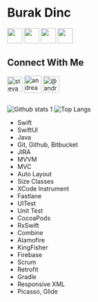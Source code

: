 
<p align="left"> 

<h1 align="left">
Burak Dinc
</h1>

<p align="left"> 
<img src="https://icons.iconarchive.com/icons/martz90/circle/512/apple-2-icon.png" width="35"> <img src="https://cdn-icons-png.flaticon.com/512/518/518705.png" width="35"> <img src="https://cdn-icons-png.flaticon.com/512/5968/5968371.png" width="35"> <img src="https://cdn-icons-png.flaticon.com/512/226/226777.png" width="35">
</p>


</p>


<p align="left">

<h2 align="left">
Connect With Me
</h2>

<p align="left"

<a href="https://www.linkedin.com/in/brkdnc" target="blank"><img align="center" src="https://www.martek.com.tr/images/icons/linkedin.png" alt="stevanato-andrea" height="35" width="35" /></a> <a href="https://twitter.com/brkdnc1" target="blank"><img align="center" src="https://pnggrid.com/wp-content/uploads/2021/07/Twitter-Logo-Square.png" alt="andrea_steva" height="40" width="40" /></a> <a href="https://www.instagram.com/brkdnc.1" target="blank"><img align="center" src="https://upload.wikimedia.org/wikipedia/commons/thumb/a/a5/Instagram_icon.png/2048px-Instagram_icon.png" alt="@andr3a88" height="38" width="38" /></a>

</p>

</p>

<h2 align="left">
 
</h2>

![Github stats 1](https://github-readme-stats.vercel.app/api?username=BurakDinc1&show_icons=true&theme=radical)
![Top Langs](https://github-readme-stats.vercel.app/api/top-langs/?username=BurakDinc1&layout=compact&theme=gradient)

* Swift
* SwiftUI
* Java
* Git, Github, Bitbucket
* JIRA
* MVVM
* MVC
* Auto Layout
* Size Classes
* XCode Instrument
* Fastlane
* UITest
* Unit Test
* CocoaPods
* RxSwift
* Combine
* Alamofire
* KingFisher
* Firebase
* Scrum
* Retrofit
* Gradle
* Responsive XML
* Picasso, Glide
